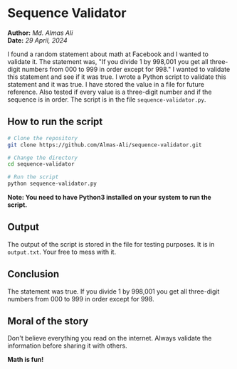 # Sequence Validator

**Author:** *Md. Almas Ali* <br>
**Date:** *29 April, 2024*

I found a random statement about math at Facebook and I wanted to validate it. The statement was, "If you divide 1 by 998,001 you get all three-digit numbers from 000 to 999 in order except for 998." I wanted to validate this statement and see if it was true. I wrote a Python script to validate this statement and it was true. I have stored the value in a file for future reference. Also tested if every value is a three-digit number and if the sequence is in order. The script is in the file `sequence-validator.py`.

## How to run the script

```bash
# Clone the repository
git clone https://github.com/Almas-Ali/sequence-validator.git

# Change the directory
cd sequence-validator

# Run the script
python sequence-validator.py
```
**Note: You need to have Python3 installed on your system to run the script.**

## Output

The output of the script is stored in the file for testing purposes. It is in `output.txt`. Your free to mess with it.

## Conclusion

The statement was true. If you divide 1 by 998,001 you get all three-digit numbers from 000 to 999 in order except for 998.

## Moral of the story

Don't believe everything you read on the internet. Always validate the information before sharing it with others.

**Math is fun!**
